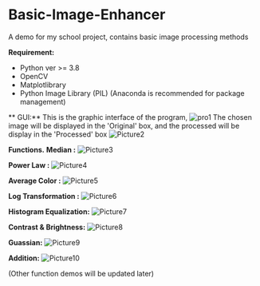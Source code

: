 # Basic-Image-Enhancer
A demo for my school project, contains basic image processing methods

**Requirement:**
+ Python ver >= 3.8
+ OpenCV
+ Matplotlibrary
+ Python Image Library (PIL)
  (Anaconda is recommended for package management)

**  GUI:**
  This is the graphic interface of the program,
![pro1](https://github.com/Chido2001/Basic-Image-Enhancer/assets/64625455/9f17eb5a-0dca-4abd-8865-f219e6b219c2)
The chosen image will be displayed in the 'Original' box, and the processed will be display in the 'Processed' box
![Picture2](https://github.com/Chido2001/Basic-Image-Enhancer/assets/64625455/f5d8a3ca-0c1e-4846-ad49-eeef4a7da68e)

**Functions.**
**Median :**
![Picture3](https://github.com/Chido2001/Basic-Image-Enhancer/assets/64625455/83e1b37c-1d52-4748-882d-aa3dcbb22ab4)

**Power Law :**
![Picture4](https://github.com/Chido2001/Basic-Image-Enhancer/assets/64625455/2e4afdf8-1013-4c01-bf95-3385bc23522a)

**Average Color :**
![Picture5](https://github.com/Chido2001/Basic-Image-Enhancer/assets/64625455/2c8290ea-6989-4ba4-b1b2-ee93556a29ac)

**Log Transformation :**
![Picture6](https://github.com/Chido2001/Basic-Image-Enhancer/assets/64625455/ba361b71-21e0-43e6-8e4f-142ba364867e)

**Histogram Equalization:**
![Picture7](https://github.com/Chido2001/Basic-Image-Enhancer/assets/64625455/56318766-9aed-4267-9e84-01c41e8ef51f)

**Contrast & Brightness:**
![Picture8](https://github.com/Chido2001/Basic-Image-Enhancer/assets/64625455/a628fd0a-9e19-4b80-a07e-0b4b973e3775)

**Guassian:**
![Picture9](https://github.com/Chido2001/Basic-Image-Enhancer/assets/64625455/cf7ead52-882f-4061-961b-f92d54459789)

**Addition:**
![Picture10](https://github.com/Chido2001/Basic-Image-Enhancer/assets/64625455/a857a6dc-da5e-4c46-94bb-f2ce3062901e)

(Other function demos will be updated later)


